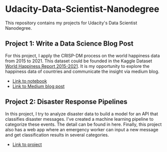 # Udacity-Data-Scientist-Nanodegree

This repository contains my projects for Udacity's Data Scientist Nanodegree.

## Project 1: Write a Data Science Blog Post

For this project, I apply the CRISP-DM process on the world happiness data from 2015 to 2021. This dataset could be founded in the Kaggle Dataset [World Happiness Report 2015-2021](https://www.kaggle.com/mathurinache/world-happiness-report-20152021). It is my opportunity to explore the happiness data of countries and communicate the insight via medium blog.

- [Link to notebook](https://github.com/nguyenduchuyvn/my_nanodegrees-/blob/c9a383959a340d664b70cb70b8efd0a9cd3b9e7c/MyFirstProject/World_Happiness_Report_2015_2021_v2.ipynb)
- [Link to Medium blog post](https://medium.com/@nguyenduchuyvn/hapiness-around-the-world-441b7b115eff)

## Project 2: Disaster Response Pipelines
In this project, I try to analyze disaster data to build a model for an API that classifies disaster messages. I've created a machine learning pipeline to categorize these events. The detail can be found in here. Finally, this project also has a web app where an emergency worker can input a new message and get classification results in several categories. 
- [Link to project](https://github.com/nguyenduchuyvn/my_nanodegrees-/tree/main/MySecondProject)
